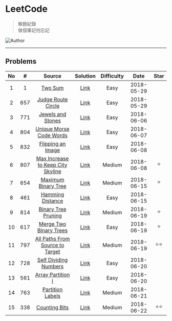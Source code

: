 # LeetCode
> 解題紀錄    
> 做個筆記怕忘記  

![Author](https://img.shields.io/badge/Author-Junxiang-yellow.svg)
___
## Problems
| No    | #     | Source                                    | Solution                   | Difficulty | Date       | Star  |
| :---: | :---: | :---------------------------------------: | :------------------------: | :--------: | :--------: | :---: |
| 1     | 1     | [Two Sum][#1]                             | [Link](/JavaScript/%231)   | Easy       | 2018-05-29 |
| 2     | 657   | [Judge Route Circle][#657]                | [Link](/JavaScript/%23657) | Easy       | 2018-05-29 |
| 3     | 771   | [Jewels and Stones][#771]                 | [Link](/JavaScript/%23771) | Easy       | 2018-06-06 |
| 4     | 804   | [Unique Morse Code Words][#804]           | [Link](/JavaScript/%23804) | Easy       | 2018-06-07 |
| 5     | 832   | [Flipping an Image][#832]                 | [Link](/JavaScript/%23832) | Easy       | 2018-06-08 |
| 6     | 807   | [Max Increase to Keep City Skyline][#807] | [Link](/JavaScript/%23807) | Medium     | 2018-06-08 | ⭐     |
| 7     | 654   | [Maximum Binary Tree][#654]               | [Link](/JavaScript/%23654) | Medium     | 2018-06-15 | ⭐     |
| 8     | 461   | [Hamming Distance][#461]                  | [Link](/JavaScript/%23461) | Easy       | 2018-06-15 |
| 9     | 814   | [Binary Tree Pruning][#814]               | [Link](/JavaScript/%23814) | Medium     | 2018-06-19 | ⭐     |
| 10    | 617   | [Merge Two Binary Trees][#617]            | [Link](/JavaScript/%23617) | Easy       | 2018-06-19 | ⭐     |
| 11    | 797   | [All Paths From Source to Target][#797]   | [Link](/JavaScript/%23797) | Medium     | 2018-06-19 | ⭐⭐    |
| 12    | 728   | [Self Dividing Numbers][#728]             | [Link](/JavaScript/%23728) | Easy       | 2018-06-20 |       |
| 13    | 561   | [Array Partition I][#561]                 | [Link](/JavaScript/%23561) | Easy       | 2018-06-20 |       |
| 14    | 763   | [Partition Labels][#763]                  | [Link](/JavaScript/%23763) | Medium     | 2018-06-21 |       |
| 15    | 338   | [Counting Bits][#338]                     | [Link](/JavaScript/%23338) | Medium     | 2018-06-22 | ⭐⭐    |




<!-- 參考 超連結 Source -->
[#1]: https://leetcode.com/problems/two-sum/description/
[#657]:https://leetcode.com/problems/judge-route-circle/description/ 
[#771]:https://leetcode.com/problems/jewels-and-stones/description/    
[#804]:https://leetcode.com/problems/unique-morse-code-words/description/
[#832]:https://leetcode.com/problems/flipping-an-image/description/
[#807]:https://leetcode.com/problems/max-increase-to-keep-city-skyline/description/
[#654]:https://leetcode.com/problems/maximum-binary-tree/description/
[#461]:https://leetcode.com/problems/hamming-distance/description/
[#814]:https://leetcode.com/problems/binary-tree-pruning/description/
[#617]:https://leetcode.com/problems/merge-two-binary-trees/description/
[#797]:https://leetcode.com/problems/all-paths-from-source-to-target/description/
[#728]:https://leetcode.com/problems/self-dividing-numbers/description/
[#561]:https://leetcode.com/problems/array-partition-i/description/
[#763]:https://leetcode.com/problems/partition-labels/description/
[#338]:https://leetcode.com/problems/counting-bits/description/
